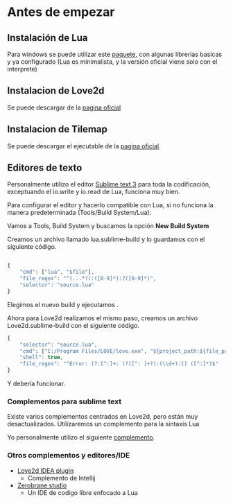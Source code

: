 # Antes de empezar

## Instalación de Lua

Para windows se puede utilizar este [paquete](https://github.com/rjpcomputing/luaforwindows/releases), con algunas librerias basicas y ya configurado (Lua es minimalista, y la versión oficial viene solo con el interprete)

## Instalacion de Love2d
Se puede descargar de la [pagina oficial](https://love2d.org/)

## Instalacion de Tilemap

Se puede descargar el ejecutable de la [pagina oficial](https://www.mapeditor.org/).

## Editores de texto

Personalmente utilizo el editor [Sublime text 3](https://www.sublimetext.com/3) para toda la codificación, exceptuando el io.write y io.read de Lua, funciona muy bien.

Para configurar el editor y hacerlo compatible con Lua, si no funciona la manera predeterminada (Tools/Build System/Lua):

Vamos a Tools, Build System y buscamos la opción **New Build System**

Creamos un archivo llamado lua.sublime-build y lo guardamos con el siguiente código.

```javascript

{
	"cmd": ["lua", "$file"],
	"file_regex": "^(...*?):([0-9]*):?([0-9]*)",
	"selector": "source.lua"
}
```

Elegimos el nuevo build y ejecutamos .

Ahora para Love2d realizamos el mismo paso,  creamos un archivo Love2d.sublime-build con el siguiente código.

```javascript
{
    "selector": "source.lua",
    "cmd": ["C:/Program Files/LOVE/love.exe", "${project_path:${file_path}}"],
    "shell": true,
    "file_regex": "^Error: (?:[^:]+: )?([^: ]+?):(\\d+):() ([^:]*)$"
}

```

Y debería funcionar.

### Complementos para sublime text

Existe varios complementos centrados en Love2d, pero están muy desactualizados. Utilizaremos un complemento para la sintaxis Lua

Yo personalmente utilizo el siguiente [complemento](https://packagecontrol.io/packages/LuaExtended).

### Otros complementos y editores/IDE

* [Love2d IDEA plugin](https://github.com/rm-code/love-IDEA-plugin) 
	* Complemento de Intellij 
*	[Zerobrane studio](https://studio.zerobrane.com/)
	*	Un IDE de codigo libre enfocado a Lua